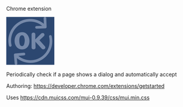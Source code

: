 Chrome extension

![Theme until 2010](https://raw.githubusercontent.com/mdvanes/auto-accept/master/images/reload_ok128.png)

Periodically check if a page shows a dialog and automatically accept

Authoring: https://developer.chrome.com/extensions/getstarted

Uses https://cdn.muicss.com/mui-0.9.39/css/mui.min.css 
